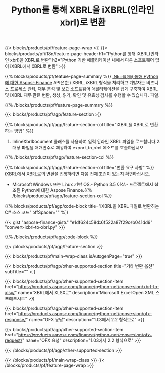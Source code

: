 ﻿---
title: Python를 통해 XBRL을 iXBRL(인라인 xbrl)로 변환
description: iXBRL에서 XBRL로의 Python 변환을 위한 샘플 코드. Python 기반 애플리케이션 내에서 배치 iXBRL 파일을 XBRL로 변환하기 위해 API 예제 코드를 사용하십시오. 
url: /ko/python-net/conversion/ixbrl-to-xbrl/
family: finance
platformtag: python
feature: convert
informat: XBRL
outformat: iXBRL
otherformats: XLSX
---
{{< blocks/products/pf/feature-page-wrap >}}
{{< blocks/products/pf/i18n/feature-page-header h1="Python를 통해 iXBRL(인라인 xbrl)을 XBRL로 변환" h2="Python 기반 애플리케이션 내에서 다른 소프트웨어 없이 iXBRL에서 XBRL로 변환" >}}

{{% blocks/products/pf/feature-page-summary %}}
[.NET을(를) 통해 Python에 대한 Aspose.Finance](https://products.aspose.com/finance/python-net/) API은(는) XBRL, iXBRL 형식을 처리하고 개발자는 비즈니스 프로세스 관리, 재무 분석 및 보고 소프트웨어 애플리케이션을 쉽게 구축하여 XBRL 및 iXBRL 재무 관련 변환, 생성, 읽기, 확인 및 유효성 검사를 수행할 수 있습니다. 파일. 

{{% /blocks/products/pf/feature-page-summary %}}

{{< blocks/products/pf/agp/feature-section >}}

{{% blocks/products/pf/agp/feature-section-col title="iXBRL을 XBRL로 변환하는 방법" %}}
1. InlineXbrlDocument 클래스를 사용하여 입력 인라인 XBRL 파일을 로드합니다.2. 대상 파일을 매개변수로 제공하여 export_to_xbrl 메소드를 호출하십시오.

{{% /blocks/products/pf/agp/feature-section-col %}}

{{% blocks/products/pf/agp/feature-section-col title="변환 요구 사항" %}}
iXBRL에서 XBRL로의 변환을 진행하려면 다음 전제 조건이 있는지 확인하십시오. 
- Microsoft Windows 또는 Linux 기반 OS.- Python 3.5 이상.- 프로젝트에서 참조된 Python에 대한 Aspose.Finance.{{% /blocks/products/pf/agp/feature-section-col %}}

{{% blocks/products/pf/agp/code-block title="iXBRL을 XBRL 파일로 변환하는 C# 소스 코드" offSpacer="" %}}

{{< gist "aspose-finance-gists" "e1df624c58dc6f522a87f29ceb041dd9" "convert-ixbrl-to-xbrl.py" >}}

{{% /blocks/products/pf/agp/code-block %}}

{{< /blocks/products/pf/agp/feature-section >}}

{{< blocks/products/pf/main-wrap-class isAutogenPage="true" >}}

{{< blocks/products/pf/agp/other-supported-section title="기타 변환 옵션" subTitle="" >}}

{{< blocks/products/pf/agp/other-supported-section-item href="https://products.aspose.com/finance/python-net/conversion/xbrl-to-xlsx/" name="XBRL에서 XLSX로" description="Microsoft Excel Open XML 스프레드시트" >}}

{{< blocks/products/pf/agp/other-supported-section-item href="https://products.aspose.com/finance/python-net/conversion/ofx-response/" name="OFX 응답" description="1.03에서 2.2 형식으로" >}}

{{< blocks/products/pf/agp/other-supported-section-item href="https://products.aspose.com/finance/python-net/conversion/ofx-request/" name="OFX 요청" description="1.03에서 2.2 형식으로" >}}

{{< /blocks/products/pf/agp/other-supported-section >}}

{{< /blocks/products/pf/main-wrap-class >}}
{{< /blocks/products/pf/feature-page-wrap >}}